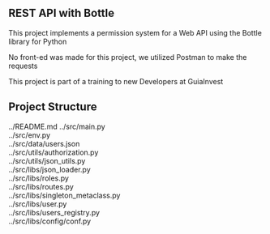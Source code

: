 ## REST API with Bottle

This project implements a permission system for a Web API using the Bottle library for Python

No front-ed was made for this project, we utilized Postman to make the requests

This project is part of a training to new Developers at GuiaInvest

## Project Structure

../README.md
../src/main.py  
../src/env.py  
../src/data/users.json  
../src/utils/authorization.py  
../src/utils/json_utils.py  
../src/libs/json_loader.py  
../src/libs/roles.py  
../src/libs/routes.py  
../src/libs/singleton_metaclass.py  
../src/libs/user.py  
../src/libs/users_registry.py  
../src/libs/config/conf.py  